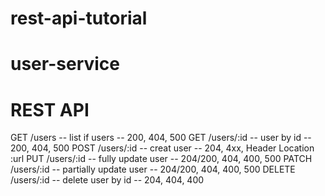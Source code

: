 # rest-api-tutorial

# user-service

# REST API

GET /users -- list if users -- 200, 404, 500
GET /users/:id -- user by id -- 200, 404, 500
POST /users/:id -- creat user -- 204, 4xx, Header Location :url
PUT /users/:id -- fully update user -- 204/200, 404, 400, 500
PATCH /users/:id -- partially update user -- 204/200, 404, 400, 500
DELETE /users/:id -- delete user by id -- 204, 404, 400
